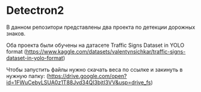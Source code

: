 <h1>Detectron2</h1>
В данном репозитори представлены два проекта по детекции дорожных знаков.  
  
  Оба проекта были обучены на датасете Traffic Signs Dataset in YOLO format (https://www.kaggle.com/datasets/valentynsichkar/traffic-signs-dataset-in-yolo-format)

Чтобы запустить файлы нужно скачать веса по ссылке и закинуть в нужную папку: (https://drive.google.com/open?id=1FWuCebyLSUA0z1T88Jvd34QI3bjtI3VV&usp=drive_fs)
